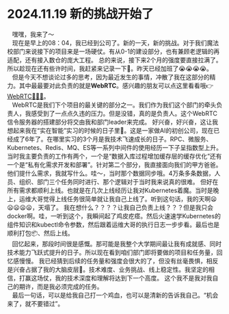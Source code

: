 # 2024.11.19 新的挑战开始了 

&nbsp;&nbsp;  嘿嘿，我来了～  
&nbsp;&nbsp;  现在是早上的08：04，我已经到公司了。新的一天，新的挑战。对于我们魔法校部门来说接下的项目来是一场硬仗。有从0-1的建设部分，也有兼顾老逻辑的再适配，还有接入数仓的庞大工程。
总的来说，接下来2个月的强度要直接拉满了。所以趁现在还有些许时间，我赶紧来记录一下📝。昨天已经加班了😭😭😭😭。  
&nbsp;&nbsp;  但是今天不想谈论过多的思考，因为最近发生的事情，冲散了我在这部分的精力。其中最最要对此负责的就是**WebRTC**。感兴趣的朋友可以点这里看看哦👉[WebRTC🚀🚀🚀](https://github.com/ZZGADA/WebRTC)。   
&nbsp;&nbsp;  WebRTC是我们下个项目的最关键的部分之一。我们作为我们这个部门的牵头负责人，我感受到了一点点久违的压力。但是没错，真的是负责人。这个WebRTC信令服务器的搭建部分将交由我和部门leader来完成。
好兴奋，好兴奋，这让我想起来我在“实在智能”实习的时候的日子里📅。这是一家做AI的初创公司，现在已经成了6年了。在哪里实习的3个月是我技术飞速成长的日子。RPC、微服务、Kubernetes、Redis、MQ、ES等一系列中间件的使用经历一下子呈指数型上升。
当时我主要负责的工作有两个，一个是“数据入库过程增加缓存层的缓存优化”还有一个是“私有化需求开发和部署”。针对第二个部分，我直接面向我们的甲方爸爸。他们提什么需求，我就写什么。哇～，当时那个数据同步哦。4万条多条数据，人员、组织、部门三个任务同时进行、那个逻辑对于当时我来说真的很难。
但好在所有需求都顺利上线。也就是在几次上线经历让我对Kubernetes着魔。当时是晚上，运维大哥觉得上线任务很简单就让我自己上线了。听到这句话，我的天啊😦😦😦😦😦，天塌了。
我在想什么？？？？让我自己负责上线？？？但是我只会docker啊。哇，一听到这个，我瞬间起了鸡皮疙瘩。然后火速速学Kubernetes的组件知识和kubectl命令参数，然后跟着运维大哥的执行日志一步步看。最后也是顺利打包📦、然后上线。   
&nbsp;&nbsp;  回忆起来，那段时间很是感慨。那可能是我整个大学期间最让我有成就感、同时技术能力飞跃式提升的日子。所以现在看到咱们部门即将要做的项目和任务量，回忆感慢慢。
我已经猜到后续的任务量和强度会很大的了，但没有丝毫畏惧，相反是兴奋占据了我的大脑皮层🧠。技术难度、业务挑战、线上稳定性。我坚定的相信，打赢这场仗，我的技术深度和理解将达到下一个高度。
这个我不是我对我自己的期许，而是我必须完成的任务。   
&nbsp;&nbsp;  最后一句话，可以是给我自己打一个鸡血，也可以是清新的告诉我自己。“机会来了，就不要错过”。